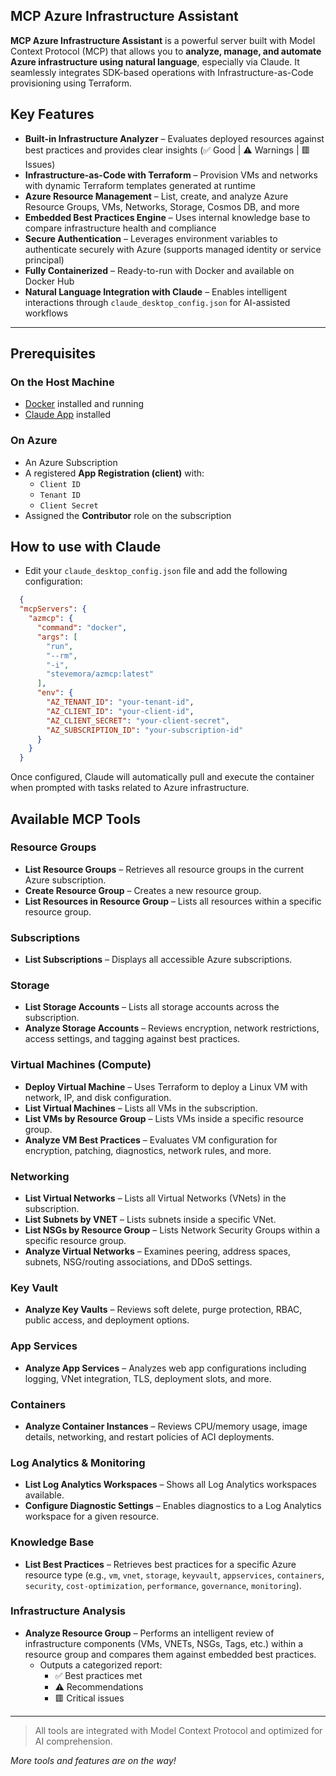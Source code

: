 ## MCP Azure Infrastructure Assistant

**MCP Azure Infrastructure Assistant** is a powerful server built with Model Context Protocol (MCP) that allows you to **analyze, manage, and automate Azure infrastructure using natural language**, especially via Claude. It seamlessly integrates SDK-based operations with Infrastructure-as-Code provisioning using Terraform.

## Key Features

-  **Built-in Infrastructure Analyzer** – Evaluates deployed resources against best practices and provides clear insights (✅ Good | ⚠️ Warnings | 🟥 Issues)
-  **Infrastructure-as-Code with Terraform** – Provision VMs and networks with dynamic Terraform templates generated at runtime
-  **Azure Resource Management** – List, create, and analyze Azure Resource Groups, VMs, Networks, Storage, Cosmos DB, and more
-  **Embedded Best Practices Engine** – Uses internal knowledge base to compare infrastructure health and compliance
-  **Secure Authentication** – Leverages environment variables to authenticate securely with Azure (supports managed identity or service principal)
-  **Fully Containerized** – Ready-to-run with Docker and available on Docker Hub
-  **Natural Language Integration with Claude** – Enables intelligent interactions through `claude_desktop_config.json` for AI-assisted workflows

---

##  Prerequisites

### On the Host Machine
- [Docker](https://www.docker.com/) installed and running
- [Claude App](https://claude.ai/download) installed

### On Azure
- An Azure Subscription
- A registered **App Registration (client)** with:
  - `Client ID`
  - `Tenant ID`
  - `Client Secret`
- Assigned the **Contributor** role on the subscription

## How to use with Claude
- Edit your `claude_desktop_config.json` file and add the following configuration:
```json
  {
  "mcpServers": {
    "azmcp": {
      "command": "docker",
      "args": [
        "run",
        "--rm",
        "-i",
        "stevemora/azmcp:latest"
      ],
      "env": {
        "AZ_TENANT_ID": "your-tenant-id",
        "AZ_CLIENT_ID": "your-client-id",
        "AZ_CLIENT_SECRET": "your-client-secret",
        "AZ_SUBSCRIPTION_ID": "your-subscription-id"
      }
    }
  }
```
Once configured, Claude will automatically pull and execute the container when prompted with tasks related to Azure infrastructure.

## Available MCP Tools

### Resource Groups
- **List Resource Groups** – Retrieves all resource groups in the current Azure subscription.
- **Create Resource Group** – Creates a new resource group.
- **List Resources in Resource Group** – Lists all resources within a specific resource group.

### Subscriptions
- **List Subscriptions** – Displays all accessible Azure subscriptions.

### Storage
- **List Storage Accounts** – Lists all storage accounts across the subscription.
- **Analyze Storage Accounts** – Reviews encryption, network restrictions, access settings, and tagging against best practices.

### Virtual Machines (Compute)
- **Deploy Virtual Machine** – Uses Terraform to deploy a Linux VM with network, IP, and disk configuration.
- **List Virtual Machines** – Lists all VMs in the subscription.
- **List VMs by Resource Group** – Lists VMs inside a specific resource group.
- **Analyze VM Best Practices** – Evaluates VM configuration for encryption, patching, diagnostics, network rules, and more.

### Networking
- **List Virtual Networks** – Lists all Virtual Networks (VNets) in the subscription.
- **List Subnets by VNET** – Lists subnets inside a specific VNet.
- **List NSGs by Resource Group** – Lists Network Security Groups within a specific resource group.
- **Analyze Virtual Networks** – Examines peering, address spaces, subnets, NSG/routing associations, and DDoS settings.

### Key Vault
- **Analyze Key Vaults** – Reviews soft delete, purge protection, RBAC, public access, and deployment options.

### App Services
- **Analyze App Services** – Analyzes web app configurations including logging, VNet integration, TLS, deployment slots, and more.

### Containers
- **Analyze Container Instances** – Reviews CPU/memory usage, image details, networking, and restart policies of ACI deployments.

### Log Analytics & Monitoring
- **List Log Analytics Workspaces** – Shows all Log Analytics workspaces available.
- **Configure Diagnostic Settings** – Enables diagnostics to a Log Analytics workspace for a given resource.


### Knowledge Base
- **List Best Practices** – Retrieves best practices for a specific Azure resource type (e.g., `vm`, `vnet`, `storage`, `keyvault`, `appservices`, `containers`, `security`, `cost-optimization`, `performance`, `governance`, `monitoring`).

### Infrastructure Analysis
- **Analyze Resource Group** – Performs an intelligent review of infrastructure components (VMs, VNETs, NSGs, Tags, etc.) within a resource group and compares them against embedded best practices.
  - Outputs a categorized report:
    - ✅ Best practices met
    - ⚠️ Recommendations
    - 🟥 Critical issues

---

>  All tools are integrated with Model Context Protocol and optimized for AI comprehension.

 *More tools and features are on the way!*
